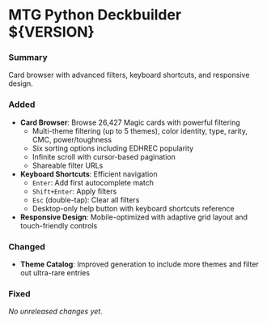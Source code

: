 # MTG Python Deckbuilder ${VERSION}

### Summary
Card browser with advanced filters, keyboard shortcuts, and responsive design.

### Added
- **Card Browser**: Browse 26,427 Magic cards with powerful filtering
  - Multi-theme filtering (up to 5 themes), color identity, type, rarity, CMC, power/toughness
  - Six sorting options including EDHREC popularity
  - Infinite scroll with cursor-based pagination
  - Shareable filter URLs
- **Keyboard Shortcuts**: Efficient navigation
  - `Enter`: Add first autocomplete match
  - `Shift+Enter`: Apply filters
  - `Esc` (double-tap): Clear all filters
  - Desktop-only help button with keyboard shortcuts reference
- **Responsive Design**: Mobile-optimized with adaptive grid layout and touch-friendly controls

### Changed
- **Theme Catalog**: Improved generation to include more themes and filter out ultra-rare entries

### Fixed
_No unreleased changes yet._

